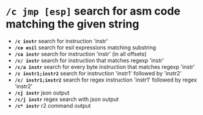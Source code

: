 #  **`/c jmp [esp]`** search for asm code matching the given string

- **`/c instr`** search for instruction 'instr'
- **`/ce esil`** search for esil expressions matching substring
- **`/ca instr`** search for instruction 'instr' (in all offsets)
- **`/c/ instr`** search for instruction that matches regexp 'instr'
- **`/c/a instr`** search for every byte instruction that matches regexp 'instr'
- **`/c instr1;instr2`** search for instruction 'instr1' followed by 'instr2'
- **`/c/ instr1;instr2`** search for regex instruction 'instr1' followed by regex 'instr2'
- **`/cj instr`** json output
- **`/c/j instr`** regex search with json output
- **`/c* instr`** r2 command output